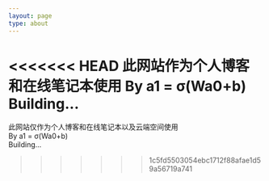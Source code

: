 ```yaml
---
layout: page
type: about
---
```


<<<<<<< HEAD
此网站作为个人博客和在线笔记本使用
By a1 = σ(Wa0+b)
Building...
=======

此网站仅作为个人博客和在线笔记本以及云端空间使用  
By a1 = σ(Wa0+b)  
Building...
>>>>>>> 1c5fd5503054ebc1712f88afae1d59a56719a741

